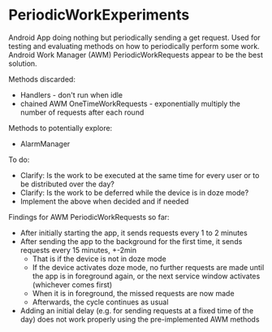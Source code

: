 # PeriodicWorkExperiments

Android App doing nothing but periodically sending a get request.
Used for testing and evaluating methods on how to periodically perform some work.
Android Work Manager (AWM) PeriodicWorkRequests appear to be the best solution.

Methods discarded:
* Handlers - don't run when idle
* chained AWM OneTimeWorkRequests - exponentially multiply the number of requests after each round

Methods to potentially explore:
* AlarmManager

To do:
* Clarify: Is the work to be executed at the same time for every user or to be distributed over the day?
* Clarify: Is the work to be deferred while the device is in doze mode?
* Implement the above when decided and if needed

Findings for AWM PeriodicWorkRequests so far:
* After initially starting the app, it sends requests every 1 to 2 minutes
* After sending the app to the background for the first time, it sends requests every 15 minutes, +-2min
    * That is if the device is not in doze mode
    * If the device activates doze mode, no further requests are made until the app is in foreground again,
     or the next service window activates (whichever comes first)
    * When it is in foreground, the missed requests are now made
    * Afterwards, the cycle continues as usual
* Adding an initial delay (e.g. for sending requests at a fixed time of the day) does not work properly
    using the pre-implemented AWM methods
